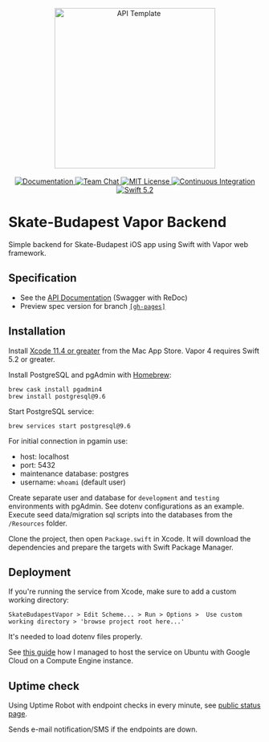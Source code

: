 <p align="center">
    <img src="https://user-images.githubusercontent.com/1342803/36623515-7293b4ec-18d3-11e8-85ab-4e2f8fb38fbd.png" width="320" alt="API Template">
    <br>
    <br>
    <a href="http://docs.vapor.codes/4.0/">
        <img src="http://img.shields.io/badge/read_the-docs-2196f3.svg" alt="Documentation">
    </a>
    <a href="https://discord.gg/vapor">
        <img src="https://img.shields.io/discord/431917998102675485.svg" alt="Team Chat">
    </a>
    <a href="LICENSE">
        <img src="http://img.shields.io/badge/license-MIT-brightgreen.svg" alt="MIT License">
    </a>
    <a href="https://circleci.com/gh/vapor/api-template">
        <img src="https://circleci.com/gh/vapor/api-template.svg?style=shield" alt="Continuous Integration">
    </a>
    <a href="https://swift.org">
        <img src="http://img.shields.io/badge/swift-5.2-brightgreen.svg" alt="Swift 5.2">
    </a>
</p>

<h1>Skate-Budapest Vapor Backend</h1>

Simple backend for Skate-Budapest iOS app using Swift with Vapor web framework.


## Specification

- See the [API Documentation](https://balazs630.github.io/Skate-Budapest-Vapor/) (Swagger with ReDoc)
- Preview spec version for branch [`[gh-pages]`](https://github.com/balazs630/Skate-Budapest-Vapor/tree/gh-pages)


## Installation

Install [Xcode 11.4 or greater](https://itunes.apple.com/us/app/xcode/id497799835?mt=12) from the Mac App Store. Vapor 4 requires Swift 5.2 or greater.

Install PostgreSQL and pgAdmin with [Homebrew](https://brew.sh):
```
brew cask install pgadmin4
brew install postgresql@9.6
```

Start PostgreSQL service:
```
brew services start postgresql@9.6
```

For initial connection in pgamin use:
- host: localhost
- port: 5432
- maintenance database: postgres
- username: `whoami` (default user)

Create separate user and database for `development` and `testing` environments with pgAdmin. See dotenv configurations as an example.
Execute seed data/migration sql scripts into the databases from the `/Resources` folder.

Clone the project, then open `Package.swift` in Xcode. It will download the dependencies and prepare the targets with Swift Package Manager.


## Deployment

If you're running the service from Xcode, make sure to add a custom working directory:

`SkateBudapestVapor > Edit Scheme... > Run > Options >  Use custom working directory > 'browse project root here...'`

It's needed to load dotenv files properly.

See [this guide](VM%20INSTANCE%20README.md) how I managed to host the service on Ubuntu with Google Cloud on a Compute Engine instance.


## Uptime check
Using Uptime Robot with endpoint checks in every minute, see [public status page](http://uptimerobot.libertyskate.hu/).

Sends e-mail notification/SMS if the endpoints are down.
